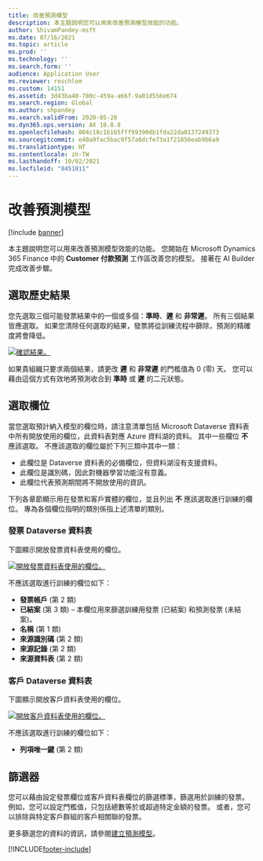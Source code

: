 ```yaml
---
title: 改善預測模型
description: 本主題說明您可以用來改善預測模型效能的功能。
author: ShivamPandey-msft
ms.date: 07/16/2021
ms.topic: article
ms.prod: ''
ms.technology: ''
ms.search.form: ''
audience: Application User
ms.reviewer: roschlom
ms.custom: 14151
ms.assetid: 3d43ba40-780c-459a-a66f-9a01d556e674
ms.search.region: Global
ms.author: shpandey
ms.search.validFrom: 2020-05-28
ms.dyn365.ops.version: AX 10.0.8
ms.openlocfilehash: 804c18c1b165fff99390db1fda22da0137249373
ms.sourcegitcommit: e40a9fac5bac9f57a6dcfe73a1f21856eab9b6a9
ms.translationtype: HT
ms.contentlocale: zh-TW
ms.lasthandoff: 10/02/2021
ms.locfileid: "8451011"
---
```

# <a name="improve-the-prediction-model"></a>改善預測模型

[!include [banner](../includes/banner.md)]

本主題說明您可以用來改善預測模型效能的功能。 您開始在 Microsoft Dynamics 365 Finance 中的 **Customer 付款預測** 工作區改善您的模型。 接著在 AI Builder 完成改善步驟。

## <a name="select-historical-outcomes"></a>選取歷史結果

您先選取三個可能發票結果中的一個或多個：**準時**、**遲** 和 **非常遲**。 所有三個結果皆應選取。 如果您清除任何選取的結果，發票將從訓練流程中篩除，預測的精確度將會降低。

[![確認結果。](./media/confirm-3-outcomes.png)](./media/confirm-3-outcomes.png)

如果貴組織只要求兩個結果，請更改 **遲** 和 **非常遲** 的門檻值為 0 (零) 天。 您可以藉由這個方式有效地將預測收合到 **準時** 或 **遲** 的二元狀態。

## <a name="select-fields"></a>選取欄位

當您選取預計納入模型的欄位時，請注意清單包括 Microsoft Dataverse 資料表中所有開放使用的欄位，此資料表對應 Azure 資料湖的資料。 其中一些欄位 **不** 應該選取。 不應該選取的欄位屬於下列三類中其中一類：

- 此欄位是 Dataverse 資料表的必備欄位，但資料湖沒有支援資料。
- 此欄位是識別碼，因此對機器學習功能沒有意義。
- 此欄位代表預測期間將不開放使用的資訊。

下列各章節顯示用在發票和客戶實體的欄位，並且列出 **不** 應該選取進行訓練的欄位。 專為各個欄位指明的類別係指上述清單的類別。
 
### <a name="invoice-dataverse-table"></a>發票 Dataverse 資料表

下圖顯示開放發票資料表使用的欄位。

[![開放發票資料表使用的欄位。](./media/available-fields.png)](./media/available-fields.png)

不應該選取進行訓練的欄位如下：

- **發票帳戶** (第 2 類)
- **已結案** (第 3 類) – 本欄位用來篩選訓練用發票 (已結案) 和預測發票 (未結案)。
- **名稱** (第 1 類)
- **來源識別碼** (第 2 類)
- **來源記錄** (第 2 類)
- **來源資料表** (第 2 類)

### <a name="customer-dataverse-table"></a>客戶 Dataverse 資料表

下圖顯示開放客戶資料表使用的欄位。

[![開放客戶資料表使用的欄位。](./media/related-entities.png)](./media/related-entities.png)

不應該選取進行訓練的欄位如下：

- **列項唯一鍵** (第 2 類)

## <a name="filters"></a>篩選器

您可以藉由設定發票欄位或客戶資料表欄位的篩選標準，篩選用於訓練的發票。 例如，您可以設定門檻值，只包括總數等於或超過特定金額的發票。 或者，您可以排除與特定客戶群組的客戶相關聯的發票。

更多篩選您的資料的資訊，請參閱[建立預測模型](/ai-builder/prediction-create-model#filter-your-data)。

[!INCLUDE[footer-include](../../includes/footer-banner.md)]
